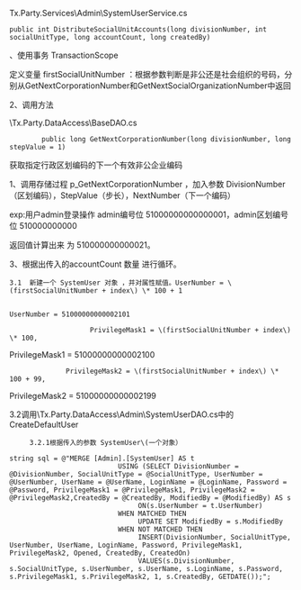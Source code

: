 Tx.Party.Services\Admin\SystemUserService.cs

```
public int DistributeSocialUnitAccounts(long divisionNumber, int socialUnitType, long accountCount, long createdBy)
```

、使用事务 TransactionScope

定义变量 firstSocialUnitNumber    ：根据参数判断是非公还是社会组织的号码，分别从GetNextCorporationNumber和GetNextSocialOrganizationNumber中返回

2、调用方法

\Tx.Party.DataAccess\BaseDAO.cs

```
        public long GetNextCorporationNumber(long divisionNumber, long stepValue = 1)
```

获取指定行政区划编码的下一个有效非公企业编码

1、调用存储过程  p\_GetNextCorporationNumber ，加入参数 DivisionNumber（区划编码），StepValue（步长），NextNumber（下一个编码）

exp:用户admin登录操作 admin编号位 51000000000000001，admin区划编号位 510000000000

返回值计算出来 为  510000000000021。

3、根据出传入的accountCount 数量 进行循环。

```
3.1  新建一个 SystemUser 对象 ，并对属性赋值。UserNumber = \(firstSocialUnitNumber + index\) \* 100 + 1

                                                                                 UserNumber = 51000000000002101

                    PrivilegeMask1 = \(firstSocialUnitNumber + index\) \* 100,
```

PrivilegeMask1 = 51000000000002100

```
              PrivilegeMask2 = \(firstSocialUnitNumber + index\) \* 100 + 99,
```

PrivilegeMask2 = 51000000000002199

3.2调用\Tx.Party.DataAccess\Admin\SystemUserDAO.cs中的CreateDefaultUser

```
     3.2.1根据传入的参数 SystemUser\(一个对象）
```

```
string sql = @"MERGE [Admin].[SystemUser] AS t
                           USING (SELECT DivisionNumber = @DivisionNumber, SocialUnitType = @SocialUnitType, UserNumber = @UserNumber, UserName = @UserName, LoginName = @LoginName, Password = @Password, PrivilegeMask1 = @PrivilegeMask1, PrivilegeMask2 = @PrivilegeMask2,CreatedBy = @CreatedBy, ModifiedBy = @ModifiedBy) AS s
                                ON(s.UserNumber = t.UserNumber)
                           WHEN MATCHED THEN
                                UPDATE SET ModifiedBy = s.ModifiedBy
                           WHEN NOT MATCHED THEN
                                INSERT(DivisionNumber, SocialUnitType, UserNumber, UserName, LoginName, Password, PrivilegeMask1, PrivilegeMask2, Opened, CreatedBy, CreatedOn) 
                                VALUES(s.DivisionNumber, s.SocialUnitType, s.UserNumber, s.UserName, s.LoginName, s.Password, s.PrivilegeMask1, s.PrivilegeMask2, 1, s.CreatedBy, GETDATE());";
```



